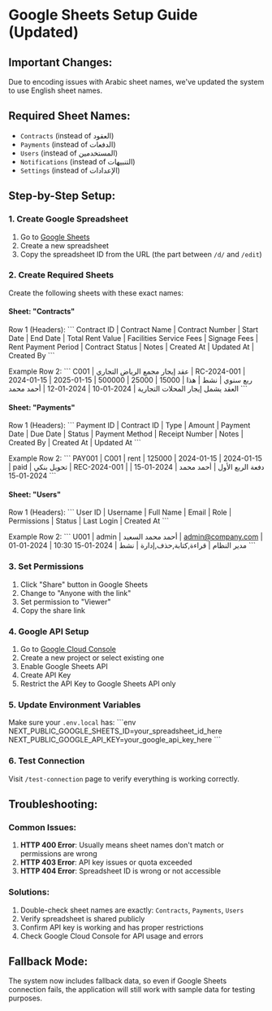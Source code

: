 # Google Sheets Setup Guide (Updated)

## Important Changes:
Due to encoding issues with Arabic sheet names, we've updated the system to use English sheet names.

## Required Sheet Names:
- `Contracts` (instead of العقود)
- `Payments` (instead of الدفعات)  
- `Users` (instead of المستخدمين)
- `Notifications` (instead of التنبيهات)
- `Settings` (instead of الإعدادات)

## Step-by-Step Setup:

### 1. Create Google Spreadsheet
1. Go to [Google Sheets](https://sheets.google.com)
2. Create a new spreadsheet
3. Copy the spreadsheet ID from the URL (the part between `/d/` and `/edit`)

### 2. Create Required Sheets
Create the following sheets with these exact names:

#### Sheet: "Contracts"
Row 1 (Headers):
\`\`\`
Contract ID | Contract Name | Contract Number | Start Date | End Date | Total Rent Value | Facilities Service Fees | Signage Fees | Rent Payment Period | Contract Status | Notes | Created At | Updated At | Created By
\`\`\`

Example Row 2:
\`\`\`
C001 | عقد إيجار مجمع الرياض التجاري | RC-2024-001 | 2024-01-15 | 2025-01-15 | 500000 | 25000 | 15000 | ربع سنوي | نشط | هذا العقد يشمل إيجار المحلات التجارية | 2024-01-10 | 2024-01-12 | أحمد محمد
\`\`\`

#### Sheet: "Payments"
Row 1 (Headers):
\`\`\`
Payment ID | Contract ID | Type | Amount | Payment Date | Due Date | Status | Payment Method | Receipt Number | Notes | Created By | Created At | Updated At
\`\`\`

Example Row 2:
\`\`\`
PAY001 | C001 | rent | 125000 | 2024-01-15 | 2024-01-15 | paid | تحويل بنكي | REC-2024-001 | دفعة الربع الأول | أحمد محمد | 2024-01-15 | 2024-01-15
\`\`\`

#### Sheet: "Users"
Row 1 (Headers):
\`\`\`
User ID | Username | Full Name | Email | Role | Permissions | Status | Last Login | Created At
\`\`\`

Example Row 2:
\`\`\`
U001 | admin | أحمد محمد السعيد | admin@company.com | مدير النظام | قراءة,كتابة,حذف,إدارة | نشط | 2024-01-15 10:30 | 2024-01-01
\`\`\`

### 3. Set Permissions
1. Click "Share" button in Google Sheets
2. Change to "Anyone with the link"
3. Set permission to "Viewer"
4. Copy the share link

### 4. Google API Setup
1. Go to [Google Cloud Console](https://console.cloud.google.com)
2. Create a new project or select existing one
3. Enable Google Sheets API
4. Create API Key
5. Restrict the API Key to Google Sheets API only

### 5. Update Environment Variables
Make sure your `.env.local` has:
\`\`\`env
NEXT_PUBLIC_GOOGLE_SHEETS_ID=your_spreadsheet_id_here
NEXT_PUBLIC_GOOGLE_API_KEY=your_google_api_key_here
\`\`\`

### 6. Test Connection
Visit `/test-connection` page to verify everything is working correctly.

## Troubleshooting:

### Common Issues:
1. **HTTP 400 Error**: Usually means sheet names don't match or permissions are wrong
2. **HTTP 403 Error**: API key issues or quota exceeded
3. **HTTP 404 Error**: Spreadsheet ID is wrong or not accessible

### Solutions:
1. Double-check sheet names are exactly: `Contracts`, `Payments`, `Users`
2. Verify spreadsheet is shared publicly
3. Confirm API key is working and has proper restrictions
4. Check Google Cloud Console for API usage and errors

## Fallback Mode:
The system now includes fallback data, so even if Google Sheets connection fails, the application will still work with sample data for testing purposes.
